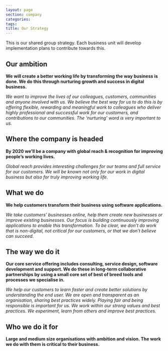 ```yaml
---
layout: page
section: company
categories:
tags:
title: Our Strategy
---
```


This is our shared group strategy. Each business unit will develop implementation plans to contribute towards this.

## Our ambition

**We will create a better working life by transforming the way business is done. We do this through nurturing growth and success in digital business.**

*We want to improve the lives of our colleagues, customers, communities and anyone involved with us. We believe the best way for us to do this is by offering flexible, rewarding and meaningful work to colleagues who deliver highly professional and successful work for our customers, and contributions to our communities. The ‘nurturing’ word is very important to us.*

## Where the company is headed

**By 2020 we’ll be a company with global reach & recognition for improving people’s working lives.**

*Global reach provides interesting challenges for our teams and full service for our customers. We will be known not only for our work in digital business but also for truly improving working life.*

## What we do

**We help customers transform their business using software applications.**

*We take customers’ businesses online, help them create new businesses or improve existing businesses. Our focus is building continuously improving applications to enable this transformation.
To be clear, we don’t do work that is non-digital, not critical for our customers, or that we don’t believe can succeed.*

## The way we do it

**Our core service offering includes consulting, service design, software development and support.
We do these in long-term collaborative partnerships by using a small core set of best of breed tools and processes we specialise in.**

*We help our customers to learn faster and create better solutions by understanding the end user.
We are open and transparent as an organisation, sharing best practices widely. Playing fair and being responsible is important for us. We work within our strong values and best practices.
We experiment, learn from others and improve best practices.*

## Who we do it for

**Large and medium size organisations with ambition and vision. The work we do with them is critical to their business.**
